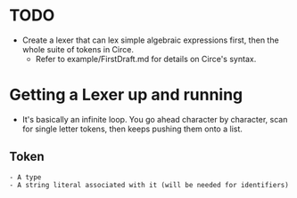 # TODO

- Create a lexer that can lex simple algebraic expressions first, then the whole suite of tokens in Circe.
    - Refer to example/FirstDraft.md for details on Circe's syntax.

# Getting a Lexer up and running

- It's basically an infinite loop. You go ahead character by character, scan for single letter tokens, then keeps pushing them onto a list.

## Token
    - A type
    - A string literal associated with it (will be needed for identifiers)